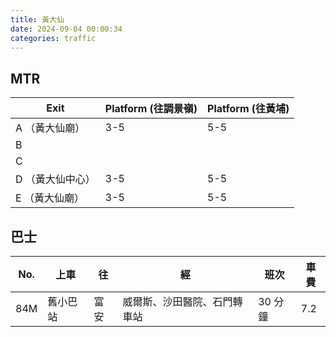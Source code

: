 ```yaml
---
title: 黃大仙
date: 2024-09-04 00:00:34
categories: traffic
---
```


## MTR

| Exit             | Platform (往調景嶺) | Platform (往黃埔) |
| ---------------- | ------------------- | ----------------- |
| A （黃大仙廟）   | 3-5                 | 5-5               |
| B                |                     |                   |
| C                |                     |                   |
| D （黃大仙中心） | 3-5                 | 5-5               |
| E （黃大仙廟）   | 3-5                 | 5-5               |

## 巴士

| No. | 上車     | 往   | 經                           | 班次    | 車費 |
| ------ | -------- | ---- | ---------------------------- | ------- | ---- |
| 84M    | 舊小巴站 | 富安 | 威爾斯、沙田醫院、石門轉車站 | 30 分鐘 | 7.2  |
